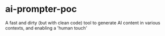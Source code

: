 # ai-prompter-poc
A fast and dirty (but with clean code) tool to generate AI content in various contexts, and enabling a 'human touch'
